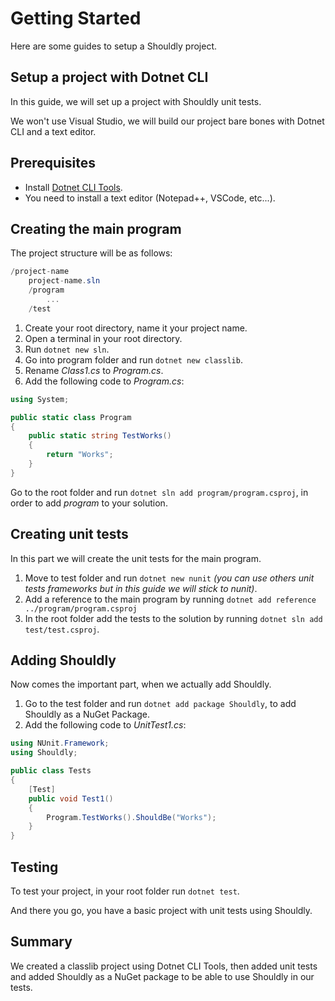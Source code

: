 # Getting Started

Here are some guides to setup a Shouldly project.


## Setup a project with Dotnet CLI

In this guide, we will set up a project with Shouldly unit tests.

We won't use Visual Studio, we will build our project bare bones with Dotnet CLI and a text editor.


## Prerequisites

 * Install [Dotnet CLI Tools](https://dotnet.microsoft.com/learn/dotnet/hello-world-tutorial/install).
 * You need to install a text editor (Notepad++, VSCode, etc...).


## Creating the main program

The project structure will be as follows:

```csharp
/project-name
    project-name.sln
    /program
        ...
    /test
```

 1. Create your root directory, name it your project name.
 1. Open a terminal in your root directory.
 1. Run `dotnet new sln`.
 1. Go into program folder and run `dotnet new classlib`.
 1. Rename *Class1.cs* to *Program.cs*.
 1. Add the following code to *Program.cs*:

```csharp
using System;

public static class Program
{
    public static string TestWorks()
    {
        return "Works";
    }
}
```

Go to the root folder and run `dotnet sln add program/program.csproj`, in order to add *program* to your solution.


## Creating unit tests


In this part we will create the unit tests for the main program.

 1. Move to test folder and run `dotnet new nunit` *(you can use others unit tests frameworks but in this guide we will stick to nunit)*.
 1. Add a reference to the main program by running `dotnet add reference ../program/program.csproj`
 1. In the root folder add the tests to the solution by running `dotnet sln add test/test.csproj`.


## Adding Shouldly

Now comes the important part, when we actually add Shouldly.

 1. Go to the test folder and run `dotnet add package Shouldly`, to add Shouldly as a NuGet Package.
 1. Add the following code to *UnitTest1.cs*:

```csharp
using NUnit.Framework;
using Shouldly;

public class Tests
{
    [Test]
    public void Test1()
    {
        Program.TestWorks().ShouldBe("Works");
    }
}
```


## Testing

To test your project, in your root folder run `dotnet test`.

And there you go, you have a basic project with unit tests using Shouldly.


## Summary

We created a classlib project using Dotnet CLI Tools, then added unit tests and added Shouldly as a NuGet package to be able to use Shouldly in our tests.
